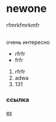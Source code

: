 # newone
rfmrkfmrkmfr
##
очень интересно
+ rfrfr
+ frfr

1. rfrfr
2. adwa
3. 131

### ссылка
[ex](youtube.com)
